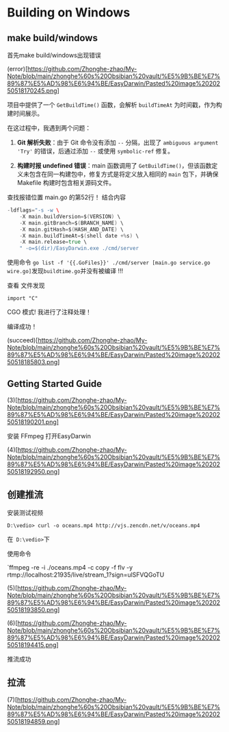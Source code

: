 
#  Building on Windows


## make build/windows

首先make build/windows出现错误

(error)[https://github.com/Zhonghe-zhao/My-Note/blob/main/zhonghe%60s%20Obsibian%20vault/%E5%9B%BE%E7%89%87%E5%AD%98%E6%94%BE/EasyDarwin/Pasted%20image%2020250518170245.png]


项目中提供了一个 `GetBuildTime()` 函数，会解析 `buildTimeAt` 为时间戳，作为构建时间展示。

在这过程中，我遇到两个问题：

1. **Git 解析失败**：由于 Git 命令没有添加 `--` 分隔，出现了 `ambiguous argument 'Try'` 的错误，后通过添加 `--` 或使用 `symbolic-ref` 修复。
    
2. **构建时报 undefined 错误**：main 函数调用了 `GetBuildTime()`，但该函数定义未包含在同一构建包中，修复方式是将定义放入相同的 `main` 包下，并确保 Makefile 构建时包含相关源码文件。


查找报错位置 main.go 的第52行！ 结合内容

```go
-ldflags="-s -w \  
    -X main.buildVersion=$(VERSION) \  
    -X main.gitBranch=$(BRANCH_NAME) \  
    -X main.gitHash=$(HASH_AND_DATE) \  
    -X main.buildTimeAt=$(shell date +%s) \  
    -X main.release=true \  
    " -o=$(dir)/EasyDarwin.exe ./cmd/server
```


使用命令 `go list -f '{{.GoFiles}}' ./cmd/server [main.go service.go wire.go]`发现`buildtime.go`并没有被编译  !!!

查看 文件发现 

`import "C"`

CGO 模式!  我进行了注释处理！

编译成功！

(succeed)[https://github.com/Zhonghe-zhao/My-Note/blob/main/zhonghe%60s%20Obsibian%20vault/%E5%9B%BE%E7%89%87%E5%AD%98%E6%94%BE/EasyDarwin/Pasted%20image%2020250518185803.png]




## Getting Started Guide

(3)[https://github.com/Zhonghe-zhao/My-Note/blob/main/zhonghe%60s%20Obsibian%20vault/%E5%9B%BE%E7%89%87%E5%AD%98%E6%94%BE/EasyDarwin/Pasted%20image%2020250518190201.png]


安装 FFmpeg 打开EasyDarwin


(4)[https://github.com/Zhonghe-zhao/My-Note/blob/main/zhonghe%60s%20Obsibian%20vault/%E5%9B%BE%E7%89%87%E5%AD%98%E6%94%BE/EasyDarwin/Pasted%20image%2020250518192950.png]


## 创建推流

安装测试视频

`D:\vedio> curl -o oceans.mp4 http://vjs.zencdn.net/v/oceans.mp4`

在` D:\vedio>`下

使用命令

`ffmpeg -re -i ./oceans.mp4 -c copy -f flv -y rtmp://localhost:21935/live/stream_1?sign=ulSFVQGoTU


(5)[https://github.com/Zhonghe-zhao/My-Note/blob/main/zhonghe%60s%20Obsibian%20vault/%E5%9B%BE%E7%89%87%E5%AD%98%E6%94%BE/EasyDarwin/Pasted%20image%2020250518193850.png]


(6)[https://github.com/Zhonghe-zhao/My-Note/blob/main/zhonghe%60s%20Obsibian%20vault/%E5%9B%BE%E7%89%87%E5%AD%98%E6%94%BE/EasyDarwin/Pasted%20image%2020250518194415.png]


推流成功

## 拉流

(7)[https://github.com/Zhonghe-zhao/My-Note/blob/main/zhonghe%60s%20Obsibian%20vault/%E5%9B%BE%E7%89%87%E5%AD%98%E6%94%BE/EasyDarwin/Pasted%20image%2020250518194859.png]


